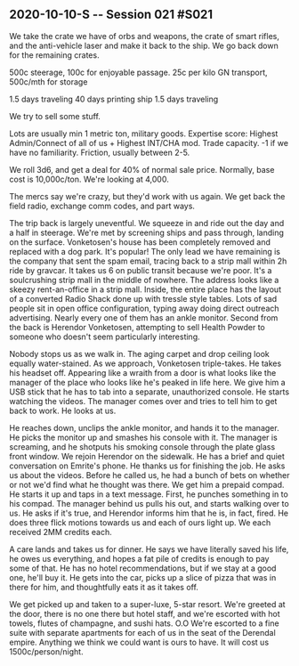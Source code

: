 ## 2020-10-10-S -- Session 021 #S021

We take the crate we have of orbs and weapons, the crate of smart rifles, and the anti-vehicle laser and make it back to the ship. We go back down for the remaining crates.

500c steerage, 100c for enjoyable passage.
25c per kilo GN transport, 500c/mth for storage

1.5 days traveling
40 days printing ship
1.5 days traveling

We try to sell some stuff.

Lots are usually min 1 metric ton, military goods.
Expertise score: Highest Admin/Connect of all of us + Highest INT/CHA mod. Trade capacity. -1 if we have no familiarity. Friction, usually between 2-5.

We roll 3d6, and get a deal for 40% of normal sale price. Normally, base cost is 10,000c/ton. We're looking at 4,000.

The mercs say we're crazy, but they'd work with us again. We get back the field radio, exchange comm codes, and part ways.

The trip back is largely uneventful. We squeeze in and ride out the day and a half in steerage. We're met by screening ships and pass through, landing on the surface. Vonketosen's house has been completely removed and replaced with a dog park. It's popular! The only lead we have remaining is the company that sent the spam email, tracing back to a strip mall within 2h ride by gravcar. It takes us 6 on public transit because we're poor. It's a soulcrushing strip mall in the middle of nowhere. The address looks like a skeezy rent-an-office in a strip mall. Inside, the entire place has the layout of a converted Radio Shack done up with tressle style tables. Lots of sad people sit in open office configuration, typing away doing direct outreach advertising. Nearly every one of them has an ankle monitor. Second from the back is Herendor Vonketosen, attempting to sell Health Powder to someone who doesn't seem particularly interesting.

Nobody stops us as we walk in. The aging carpet and drop ceiling look equally water-stained. As we approach, Vonketosen triple-takes. He takes his headset off. Appearing like a wraith from a door is what looks like the manager of the place who looks like he's peaked in life here. We give him a USB stick that he has to tab into a separate, unauthorized console. He starts watching the videos. The manager comes over and tries to tell him to get back to work. He looks at us.

He reaches down, unclips the ankle monitor, and hands it to the manager. He picks the monitor up and smashes his console with it. The manager is screaming, and he shotputs his smoking console through the plate glass front window. We rejoin Herendor on the sidewalk. He has a brief and quiet conversation on Emrite's phone. He thanks us for finishing the job. He asks us about the videos. Before he called us, he had a bunch of bets on whether or not we'd find what he thought was there. We get him a prepaid compad. He starts it up and taps in a text message. First, he punches something in to his compad. The manager behind us pulls his out, and starts walking over to us. He asks if it's true, and Herendor informs him that he is, in fact, fired. He does three flick motions towards us and each of ours light up. We each received 2MM credits each.

A care lands and takes us for dinner. He says we have literally saved his life, he owes us everything, and hopes a fat pile of credits is enough to pay some of that. He has no hotel recommendations, but if we stay at a good one, he'll buy it. He gets into the car, picks up a slice of pizza that was in there for him, and thoughtfully eats it as it takes off.

We get picked up and taken to a super-luxe, 5-star resort. We're greeted at the door, there is no one there but hotel staff, and we're escorted with hot towels, flutes of champagne, and sushi hats. O.O We're escorted to a fine suite with separate apartments for each of us in the seat of the Derendal empire. Anything we think we could want is ours to have. It will cost us 1500c/person/night.
